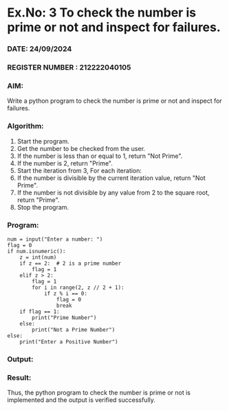 # Ex.No: 3 To check the number is prime or not and inspect for failures.
 
### DATE: 24/09/2024                                                                        
### REGISTER NUMBER : 212222040105 
### AIM: 
Write a python program to check the number is prime or not and inspect for failures.
 
### Algorithm:
1. Start the program.
2. Get the number to be checked from the user.
3. If the number is less than or equal to 1, return "Not Prime".
4. If the number is 2, return "Prime".
5. Start the iteration from 3, For each iteration:
6. If the number is divisible by the current iteration value, return "Not Prime".
7. If the number is not divisible by any value from 2 to the square root, return "Prime".
8. Stop the program.

### Program:
```
num = input("Enter a number: ")
flag = 0
if num.isnumeric(): 
    z = int(num)
    if z == 2:  # 2 is a prime number
        flag = 1
    elif z > 2:
        flag = 1  
        for i in range(2, z // 2 + 1):  
            if z % i == 0:
                flag = 0  
                break
    if flag == 1:
        print("Prime Number")
    else:
        print("Not a Prime Number")
else:
    print("Enter a Positive Number")

```

### Output:





### Result:
Thus, the python program to check the number is prime or not is implemented and the output is verified successfully.
